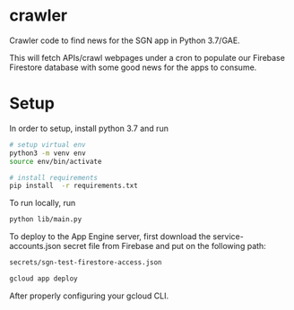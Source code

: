 # crawler

Crawler code to find news for the SGN app in Python 3.7/GAE.

This will fetch APIs/crawl webpages under a cron to populate our Firebase Firestore database with some good news for the apps to consume.

# Setup

In order to setup, install python 3.7 and run

```bash
# setup virtual env
python3 -m venv env
source env/bin/activate

# install requirements
pip install  -r requirements.txt
```

To run locally, run

```bash
python lib/main.py
```

To deploy to the App Engine server, first download the service-accounts.json secret file from Firebase and put on the following path:

```bash
secrets/sgn-test-firestore-access.json
```

```bash
gcloud app deploy
```

After properly configuring your gcloud CLI.

